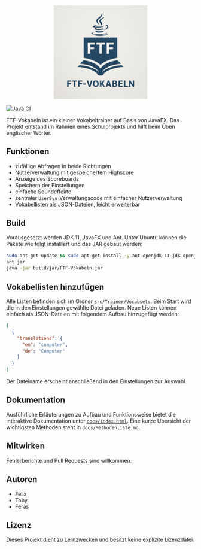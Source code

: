<p align="center">
  <img src="src/Utils/media/Logo.png" alt="Projektlogo" width="250">
</p>

[![Java CI](https://github.com/Chaosfelix4451/FTF-Vokabeln/actions/workflows/ant.yml/badge.svg)](https://github.com/Chaosfelix4451/FTF-Vokabeln/actions/workflows/ant.yml)

FTF-Vokabeln ist ein kleiner Vokabeltrainer auf Basis von JavaFX. Das Projekt entstand im Rahmen eines Schulprojekts und hilft beim Üben englischer Wörter.

## Funktionen

- zufällige Abfragen in beide Richtungen
- Nutzerverwaltung mit gespeichertem Highscore
- Anzeige des Scoreboards
- Speichern der Einstellungen
- einfache Soundeffekte
- zentraler `UserSys`-Verwaltungscode mit einfacher Nutzerverwaltung
- Vokabellisten als JSON-Dateien, leicht erweiterbar

## Build

Vorausgesetzt werden JDK 11, JavaFX und Ant. Unter Ubuntu können die Pakete wie folgt installiert und das JAR gebaut werden:

```bash
sudo apt-get update && sudo apt-get install -y ant openjdk-11-jdk openjfx
ant jar
java -jar build/jar/FTF-Vokabeln.jar
```

## Vokabellisten hinzufügen

Alle Listen befinden sich im Ordner `src/Trainer/Vocabsets`. Beim Start wird die
in den Einstellungen gewählte Datei geladen. Neue Listen können einfach als
JSON-Dateien mit folgendem Aufbau hinzugefügt werden:

```json
[
  {
    "translations": {
      "en": "computer",
      "de": "Computer"
    }
  }
]
```

Der Dateiname erscheint anschließend in den Einstellungen zur Auswahl.

## Dokumentation

Ausführliche Erläuterungen zu Aufbau und Funktionsweise bietet die interaktive Dokumentation unter [`docs/index.html`](docs/index.html). Eine kurze Übersicht der wichtigsten Methoden steht in `docs/Methodenliste.md`.

## Mitwirken

Fehlerberichte und Pull Requests sind willkommen.

## Autoren

- Felix
- Toby
- Feras

## Lizenz

Dieses Projekt dient zu Lernzwecken und besitzt keine explizite Lizenzdatei.
